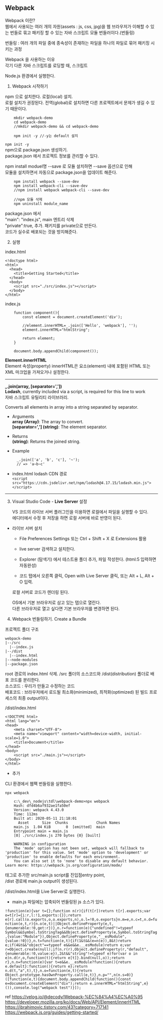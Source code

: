 ## Webpack

Webpack 이란?<br>
웹에서 사용되는 여러 개의 자원(assets : js, css, jpg)을 웹 브라우저가 이해할 수 있는 번들로 묶고
패키징 할 수 있는 자바 스크립트 모듈 번들러이다.(번들링)

번들링 : 여러 개의 파일 중에 종속성이 존재하는 파일을 하나의 파일로 묶어 패키징 시키는 과정

Webpack 을 사용하는 이유<br>
각기 다른 자바 스크립트를 로딩할 때, 스크립트 

Node.js 환경에서 실행한다.

1. Webpack 시작하기

npm 으로 설치한다. 로컬(local) 설치.<br>
로컬 설치가 권장된다. 전역(global)로 설치하면 다른 프로젝트에서 문제가 생길 수 있기 때문이다.

        mkdir webpack-demo
        cd webpack-demo
        //mkdir webpack-demo && cd webpack-demo

        npm init -y //-y는 default 설치
        
`npm init -y`<br>
npm으로 package.json 생성하기.<br>
package.json 에서 프로젝트 정보를 관리할 수 있다.

npm install moduel명 --save 로 모듈 설치하면 --save 옵션으로 인해<br>
모듈을 설치하면서 자동으로 package.json을 업데이트 해준다.

        npm install webpack --save-dev
        npm install webpack-cli --save-dev
        //npm install webpack webpack-cli --save-dev
        
        //npm 모듈 삭제
        npm uninstall module_name

package.json 에서<br>
"main": "index.js", main 엔트리 삭제<br>
"private":true, 추가. 패키지를 private으로 만든다.<br>
코드가 실수로 배포되는 것을 방지해준다.

  
2. 실행

index.html

    <!doctype html>
    <html>
      <head>
        <title>Getting Started</title>
      </head>
      <body>
        <script src="./src/index.js"></script>
      </body>
    </html>

index.js

        function component(){
            const element = document.createElement('div');

            //element.innerHTML=_.join(['Hello', 'webpack'], '');
            element.innerHTML="htmlString";

            return element;
        }

        document.body.appendChild(component());

**Element.innerHTML**<br>
Element 속성(property) innerHTML은 요소(element) 내에 포함된 HTML 또는 XML 마크업을 가져오거나 설정한다.

---

**_.join(array, [separator=','])**<br>
__Lodash__, currently included via a script, is required for this line to work<br>
자바 스크립트 유틸리티 라이브러리.

Converts all elements in array into a string separated by separator.

- Arguments<br>
    __array (Array)__: The array to convert.<br>
    **[separator=','] (string)**: The element separator.

- Returns<br>
    __(string)__: Returns the joined string.

- Example

        _.join(['a', 'b', 'c'], '~');
        // => 'a~b~c'

- index.html lodash CDN 경로<br>
  `<script src="https://cdn.jsdelivr.net/npm/lodash@4.17.15/lodash.min.js"></script>`

---

3. Visual Studio Code - __Live Server__ 설정

    VS 코드의 라이브 서버 플러그인을 이용하면 로컬에서 파일을 실행할 수 있다.<br>
    에디터에서 수정 후 저장을 하면 로컬 서버에 바로 반영이 된다.

- 라이브 서버 설치<br>
    - File Preferences Settings 또는 Ctrl + Shift + X 로 Extensions 활용

    - live server 검색하고 설치한다.

    - Explorer (탐색기) 에서 테스트용 폴더 추가, 파일 작성한다. (html:5 입력하면 자동완성)

    - 코드 탭에서 오른쪽 클릭, Open with Live Server 클릭, 또는 Alt + L, Alt + O 입력.

    로컬 서버로 코드가 렌더링 된다.
    
    OS에서 기본 브라우저로 삼고 있는 탭으로 열린다.<br>
    다른 브라우저로 열고 싶다면 기본 브라우저를 변경하면 된다.

4. Webpack 번들링하기. Create a Bundle

프로젝트 폴더 구조

    webpack-demo
    |--/src
      |--index.js
    |--/dist
      |--index.html
    |--node-modules
    |--package.json

root 경로의 index.html 삭제. /src 폴더의 소스코드와 /dist(distribution) 폴더로 배포 코드를 분리한다.<br>
소스코드 : 우리가 만들고 수정하는 코드<br>
배포코드 : 브라우저에서 로드될 최소화(minimized), 최적화(optimized) 된 빌드 프로세스의 최종 output이다.

/dist/index.html

    <!DOCTYPE html>
    <html lang="en">
    <head>
        <meta charset="UTF-8">
        <meta name="viewport" content="width=device-width, initial-scale=1.0">
        <title>Document</title>
    </head>
    <body>
        <script src="./main.js"></script>
    </body>
    </html>

- <script src="src/index.js"></index> 삭제
+ <script src="./main.js"></script> 추가

CLI 환경에서 웹팩 번들링을 실행한다.

    npx webpack

        c:\_dev\_nodejs\tdl\webpack-demo>npx webpack
        Hash: dfd4b6af932ae1fa50ef
        Version: webpack 4.43.0
        Time: 112ms
        Built at: 2020-05-11 21:18:01
          Asset      Size  Chunks             Chunk Names
        main.js  1.04 KiB       0  [emitted]  main
        Entrypoint main = main.js
        [0] ./src/index.js 270 bytes {0} [built]

        WARNING in configuration
        The 'mode' option has not been set, webpack will fallback to 'production' for this value. Set 'mode' option to 'development' or 'production' to enable defaults for each environment.
        You can also set it to 'none' to disable any default behavior. Learn more: https://webpack.js.org/configuration/mode/

태그로 추가한 src/main.js script를 진입점entry point,<br>
/dist 경로에 main.js output이 생성된다.

/dist/index.html을 Live Server로 실행한다.


- main.js 파일에는 압축되어 번들링된 js 소스가 있다.

`!function(e){var t={};function n(r){if(t[r])return t[r].exports;var o=t[r]={i:r,l:!1,exports:{}};return e[r].call(o.exports,o,o.exports,n),o.l=!0,o.exports}n.m=e,n.c=t,n.d=function(e,t,r){n.o(e,t)||Object.defineProperty(e,t,{enumerable:!0,get:r})},n.r=function(e){"undefined"!=typeof Symbol&&Symbol.toStringTag&&Object.defineProperty(e,Symbol.toStringTag,{value:"Module"}),Object.defineProperty(e,"__esModule",{value:!0})},n.t=function(e,t){if(1&t&&(e=n(e)),8&t)return e;if(4&t&&"object"==typeof e&&e&&e.__esModule)return e;var r=Object.create(null);if(n.r(r),Object.defineProperty(r,"default",{enumerable:!0,value:e}),2&t&&"string"!=typeof e)for(var o in e)n.d(r,o,function(t){return e[t]}.bind(null,o));return r},n.n=function(e){var t=e&&e.__esModule?function(){return e.default}:function(){return e};return n.d(t,"a",t),t},n.o=function(e,t){return Object.prototype.hasOwnProperty.call(e,t)},n.p="",n(n.s=0)}([function(e,t){document.body.appendChild(function(){const e=document.createElement("div");return e.innerHTML="htmlString",e}()),console.log("webpack test")}]);`


ref https://velog.io/@decody/Webpack-%EC%84%A4%EC%A0%95<br>
https://developer.mozilla.org/ko/docs/Web/API/Element/innerHTML<br>
https://ibrahimovic.tistory.com/43?category=717141<br>
https://webpack.js.org/guides/getting-started/
